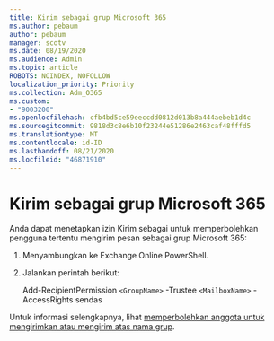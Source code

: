 ```yaml
---
title: Kirim sebagai grup Microsoft 365
ms.author: pebaum
author: pebaum
manager: scotv
ms.date: 08/19/2020
ms.audience: Admin
ms.topic: article
ROBOTS: NOINDEX, NOFOLLOW
localization_priority: Priority
ms.collection: Adm_O365
ms.custom:
- "9003200"
ms.openlocfilehash: cfb4bd5ce59eeccdd0812d013b8a444aebeb1d4c
ms.sourcegitcommit: 9818d3c8e6b10f23244e51286e2463caf48fffd5
ms.translationtype: MT
ms.contentlocale: id-ID
ms.lasthandoff: 08/21/2020
ms.locfileid: "46871910"
---
```

# <a name="send-as-microsoft-365-group"></a>Kirim sebagai grup Microsoft 365

Anda dapat menetapkan izin Kirim sebagai untuk memperbolehkan pengguna tertentu mengirim pesan sebagai grup Microsoft 365:  

1. Menyambungkan ke Exchange Online PowerShell.  

2. Jalankan perintah berikut:  

    Add-RecipientPermission `<GroupName>` -Trustee `<MailboxName>` -AccessRights sendas

Untuk informasi selengkapnya, lihat [memperbolehkan anggota untuk mengirimkan atau mengirim atas nama grup](https://docs.microsoft.com/microsoft-365/admin/create-groups/allow-members-to-send-as-or-send-on-behalf-of-group?view=o365-worldwide).